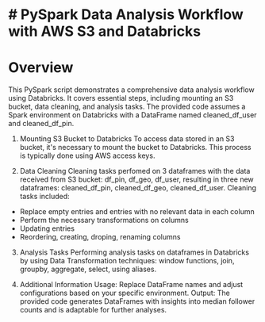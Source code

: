 # # PySpark Data Analysis Workflow with AWS S3 and Databricks
# Overview
This PySpark script demonstrates a comprehensive data analysis workflow using Databricks. It covers essential steps, including mounting an S3 bucket, data cleaning, and analysis tasks. The provided code assumes a Spark environment on Databricks with a DataFrame named cleaned_df_user and cleaned_df_pin.

1. Mounting S3 Bucket to Databricks
To access data stored in an S3 bucket, it's necessary to mount the bucket to Databricks. This process is typically done using AWS access keys.

2. Data Cleaning
Cleaning tasks perfomed on 3 dataframes with the data received from S3 bucket: df_pin, df_geo, df_user, resulting in three new dataframes: cleaned_df_pin, cleaned_df_geo, cleaned_df_user.
Cleaning tasks included: 
- Replace empty entries and entries with no relevant data in each column
- Perform the necessary transformations on columns
- Updating entries
- Reordering, creating, droping, renaming columns

3. Analysis Tasks
Performing analysis tasks on dataframes in Databricks by using Data Transformation techniques: window functions, join, groupby, aggregate, select, using aliases.

4. Additional Information
Usage: Replace DataFrame names and adjust configurations based on your specific environment.
Output: The provided code generates DataFrames with insights into median follower counts and is adaptable for further analyses.
